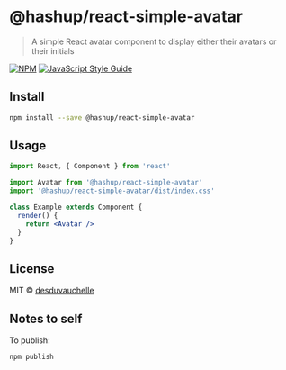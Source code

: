 # @hashup/react-simple-avatar

> A simple React avatar component to display either their avatars or their initials

[![NPM](https://img.shields.io/npm/v/react-simple-avatar.svg)](https://www.npmjs.com/package/react-simple-avatar) [![JavaScript Style Guide](https://img.shields.io/badge/code_style-standard-brightgreen.svg)](https://standardjs.com)

## Install

```bash
npm install --save @hashup/react-simple-avatar
```

## Usage

```jsx
import React, { Component } from 'react'

import Avatar from '@hashup/react-simple-avatar'
import '@hashup/react-simple-avatar/dist/index.css'

class Example extends Component {
  render() {
    return <Avatar />
  }
}
```

## License

MIT © [desduvauchelle](https://github.com/desduvauchelle)


## Notes to self

To publish:

```bash
npm publish
```
